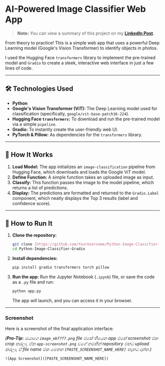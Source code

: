 # AI-Powered Image Classifier Web App

> **Note:** You can view a summary of this project on my [**LinkedIn Post**](https://www.linkedin.com/posts/pgudilshan_artificialintelligence-deeplearning-computervision-activity-7386061973475618817-pqyj?utm_source=share&utm_medium=member_desktop&rcm=ACoAAF-q3BUBsl-DjW0ndOchJC_uNQMSfqYydL0).

From theory to practice! This is a simple web app that uses a powerful Deep Learning model (Google's Vision Transformer) to identify objects in photos.

I used the Hugging Face `transformers` library to implement the pre-trained model and `Gradio` to create a sleek, interactive web interface in just a few lines of code.

---

## 🛠️ Technologies Used

* **Python**
* **Google's Vision Transformer (ViT):** The Deep Learning model used for classification (specifically, `google/vit-base-patch16-224`).
* **Hugging Face `transformers`:** To download and run the pre-trained model via a simple `pipeline`.
* **Gradio:** To instantly create the user-friendly web UI.
* **PyTorch & Pillow:** As dependencies for the `transformers` library.

---

## 🚀 How It Works

1.  **Load Model:** The app initializes an `image-classification` pipeline from Hugging Face, which downloads and loads the Google ViT model.
2.  **Define Function:** A simple function takes an uploaded image as input.
3.  **Classify:** This function passes the image to the model pipeline, which returns a list of predictions.
4.  **Display:** The predictions are formatted and returned to the `Gradio.Label` component, which neatly displays the Top 3 results (label and confidence score).

---

## 🏃 How to Run It

1.  **Clone the repository:**
    ```bash
    git clone [https://github.com/YourUsername/Python-Image-Classifier-Gradio.git](https://github.com/YourUsername/Python-Image-Classifier-Gradio.git)
    cd Python-Image-Classifier-Gradio
    ```

2.  **Install dependencies:**
    ```bash
    pip install gradio transformers torch pillow
    ```

3.  **Run the app:**
    Run the Jupyter Notebook (`.ipynb`) file, or save the code as a `.py` file and run:
    ```bash
    python app.py
    ```
    The app will launch, and you can access it in your browser.

---
### Screenshot

Here is a screenshot of the final application interface:

*(**Pro-Tip:** ඔයාගෙ `image_ebf7f7.png` file එකේ තියෙන app එකේ screenshot එක crop කරලා, ඒක `app-screenshot.png` වගේ නමකින් repository එකට upload කරලා, ඒ file name එක මෙතන `[PASTE_SCREENSHOT_NAME_HERE]` තැනට දාන්න.)*

`![App Screenshot]([PASTE_SCREENSHOT_NAME_HERE])`
